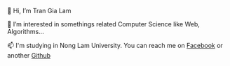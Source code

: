 👋 Hi, I’m Tran Gia Lam

👀 I’m interested in somethings related Computer Science like Web, Algorithms...

📫 I'm studying in Nong Lam University. You can reach me on [Facebook](https://www.facebook.com/dev.trangialam) or another [Github](https://www.github.com/DevLamTran)
